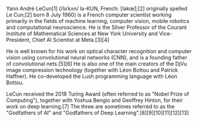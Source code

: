 Yann André LeCun[1] (/ləˈkʌn/ lə-KUN, French: [ləkœ̃];[2] originally spelled Le Cun;[2] born 8 July 1960) is a French computer scientist working primarily in the fields of machine learning, computer vision, mobile robotics and computational neuroscience. He is the Silver Professor of the Courant Institute of Mathematical Sciences at New York University and Vice-President, Chief AI Scientist at Meta.[3][4]

He is well known for his work on optical character recognition and computer vision using convolutional neural networks (CNN), and is a founding father of convolutional nets.[5][6] He is also one of the main creators of the DjVu image compression technology (together with Léon Bottou and Patrick Haffner). He co-developed the Lush programming language with Léon Bottou.

LeCun received the 2018 Turing Award (often referred to as "Nobel Prize of Computing"), together with Yoshua Bengio and Geoffrey Hinton, for their work on deep learning.[7] The three are sometimes referred to as the "Godfathers of AI" and "Godfathers of Deep Learning".[8][9][10][11][12][13]